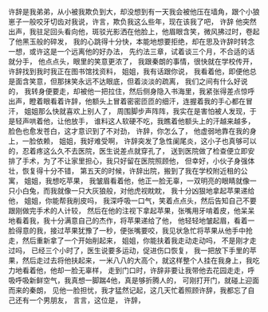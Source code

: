 许辞是我弟弟，从小被我欺负到大，却没想到有一天我会被他压在墙角，跟个小狼崽子一般咬牙切齿对我说，许言，欺负我这么些年，现在该我了吧，
许辞
他突然出声，我驻足回头看向他，斑驳光影洒在他脸上，他眉眼含笑，微风拂过时，卷起了他黑玉般的碎发，
我的心跳得十分快，本能地想要拒绝，却在思及许辞时转念一想，或许这是一个远离他的好办法，
先约法三章，试着谈三个月，不合适的话就分手，
他点点头，眼里的笑意更浓了，
我跟秦朗的事情，很快就在学校传开，许辞找到我时我正在图书馆找资料，
姐姐，我有话跟你说，
我看着他，即便他总是面含笑意，但那抹笑永远不达眼底，但着淡淡的疏离，
我们之间有什么好说的，
我转身便要走，却被他一把拉住，然后侧身隐入书海里，我紧张得差点惊呼出声，瞪着眼看着许辞，他额头上冒着密密匝匝的细汗，连握着我的手心都在冒汗，
姐姐那么快就喜欢上别人了，
周围脚步声阵阵，我实在是害怕被人发现，于是轻声哄着他，让他放手，
谁料这人软硬不吃，我瞧着他额头上的汗越来越多，脸色也愈发苍白，这才意识到了不对劲，
许辞，你怎么了，
他虚弱地靠在我的身上，一脸依赖，
姐姐，我好难受啊，
许辞突发了急性阑尾炎，这小子也真够可以的，忍着疼这么久不去医院，医生说差点就穿孔了，
送到医院做了检查便立即安排了手术，为了不让家里担心，我只好留在医院照顾他，
但幸好，小伙子身强体壮，恢复得十分不错，
第五天的时候，许辞出院，搬到了我在学校附近租的公寓，
姐姐，我想吃苹果，
我皱眉看着他，他正一脸无辜，一双明亮的眼睛就像一只小白兔，而我就像一只大灰狼般，对他虎视眈眈，
我十分凶狠地拿起苹果递给他，
姐姐，你能帮我削皮吗，
我深呼吸一口气，笑着点点头，然后告知自己不要跟刚做完手术的人计较，
然后在他的注视下拿起苹果，张嘴用牙啃着皮，他呆呆地看着我，我十分满意自己的杰作，将苹果递给了他，
他轻轻地皱起眉，看着一脸得意的我，接过苹果犹豫了一秒，便张嘴要咬，我见状急忙将苹果从他手中抢走，然后重新拿了一个开始削起来，
姐姐，你能扶着我走动走动吗，
不是刚才走过吗，
已经三个小时了，医生说要多运动，促进伤口恢复，
我一把放下手里的苹果，然后走过去将他扶起来，一米八八的大高个，就这样整个人挂在我身上，我吃力地看着他，他却一脸无辜样，
走到门口时，许辞非要让我带他去花园走走，呼吸呼吸新鲜空气，我真想一脚踹4他，真是够折腾人的，
可刚打开门，就碰上迎面而来的秦朗，
见他一脸担忧，我才猛然记起，这几天忙着照顾许辞，我都忘了自己还有一个男朋友，
言言，这位是，
许辞，